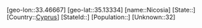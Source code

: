 ﻿---
location: [35.13334,33.46667]
type: City
tags:
- geo/City


SpocWebEntityId: 35920
isDeleted: false
confidential: public

---
[geo-lon::33.46667]
[geo-lat::35.13334]
[name::Nicosia]
[State::]
[Country::[Cyprus](geo/Continent/Europe/Cyprus.md)]
[StateId::]
[Population::]
[Unknown::32]

